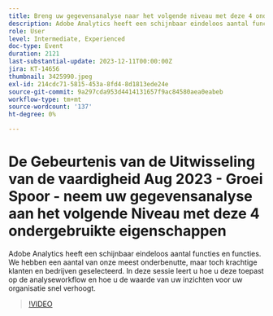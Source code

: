 ```yaml
---
title: Breng uw gegevensanalyse naar het volgende niveau met deze 4 onderbenutte functies
description: Adobe Analytics heeft een schijnbaar eindeloos aantal functies en functies. We hebben een aantal van onze meest onderbenutte, maar toch krachtige klanten en bedrijven geselecteerd. In deze sessie leert u hoe u deze toepast op de analyseworkflow en hoe u de waarde van uw inzichten voor uw organisatie snel verhoogt.
role: User
level: Intermediate, Experienced
doc-type: Event
duration: 2121
last-substantial-update: 2023-12-11T00:00:00Z
jira: KT-14656
thumbnail: 3425990.jpeg
exl-id: 214cdc71-5815-453a-8fd4-8d1813ede24e
source-git-commit: 9a297cda953d4414131657f9ac84580aea0eabeb
workflow-type: tm+mt
source-wordcount: '137'
ht-degree: 0%

---
```


# De Gebeurtenis van de Uitwisseling van de vaardigheid Aug 2023 - Groei Spoor - neem uw gegevensanalyse aan het volgende Niveau met deze 4 ondergebruikte eigenschappen

Adobe Analytics heeft een schijnbaar eindeloos aantal functies en functies. We hebben een aantal van onze meest onderbenutte, maar toch krachtige klanten en bedrijven geselecteerd. In deze sessie leert u hoe u deze toepast op de analyseworkflow en hoe u de waarde van uw inzichten voor uw organisatie snel verhoogt.

>[!VIDEO](https://video.tv.adobe.com/v/3425990/?learn=on)
